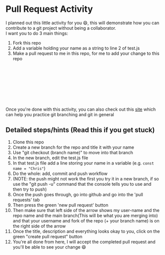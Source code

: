 # Pull Request Activity
I planned out this little activity for you 😄, this will demonstrate how you can contribute to a git project without being a collaborator.  
I want you to do 3 main things:
1. Fork this repo
2. Add a variable holding your name as a string to line 2 of test.js
3. Make a pull request to me in this repo, for me to add your change to this repo
<br>
<br>
<br>
<br>
<br>
<br>
<br>  

Once you're done with this activity, you can also check out this [site](https://learngitbranching.js.org) which can help you practice git branching and git in general

## Detailed steps/hints (Read this if you get stuck)
1. Clone this repo
2. Create a new branch for the repo and title it with your name
3. Use "git checkout (branch name)" to move into that branch
4. In the new branch, edit the test.js file
5. In that test.js file add a line storing your name in a variable (e.g. ``const name = "Chris"``)
6. Do the whole: add, commit and push workflow 
7. (NOTE: the push might not work the first you try it in a new branch, if so use the "git push -u" command that the console tells you to use and then try to push)
8. Once the push goes through, go into github and go into the 'pull requests' tab
9. Then press the green 'new pull request' button
10. Then make sure that left side of the arrow shows my user-name and the repo name and the main branch(This will be what you are merging into)  and that your username and fork of the repo (+ your branch name) is on the right side of the arrow
11. Once the title, description and everything looks okay to you, click on the green "create pull request" button
12. You're all done from here, I will accept the completed pull request and you'll be able to see your change 😄
